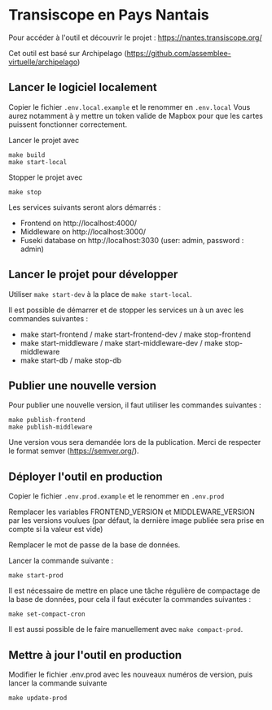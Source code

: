 # Transiscope en Pays Nantais

Pour accéder à l'outil et découvrir le projet : https://nantes.transiscope.org/

Cet outil est basé sur Archipelago (https://github.com/assemblee-virtuelle/archipelago)

## Lancer le logiciel localement

Copier le fichier `.env.local.example` et le renommer en `.env.local`
Vous aurez notamment à y mettre un token valide de Mapbox pour que les cartes puissent fonctionner correctement.

Lancer le projet avec

```
make build
make start-local
```

Stopper le projet avec
```
make stop
```

Les services suivants seront alors démarrés :
- Frontend on http://localhost:4000/
- Middleware on http://localhost:3000/
- Fuseki database on http://localhost:3030 (user: admin, password : admin)

## Lancer le projet pour développer

Utiliser `make start-dev` à la place de `make start-local`.

Il est possible de démarrer et de stopper les services un à un avec les commandes suivantes :
- make start-frontend / make start-frontend-dev / make stop-frontend
- make start-middleware / make start-middleware-dev / make stop-middleware
- make start-db / make stop-db

## Publier une nouvelle version

Pour publier une nouvelle version, il faut utiliser les commandes suivantes :

```
make publish-frontend
make publish-middleware
```

Une version vous sera demandée lors de la publication. Merci de respecter le format semver (https://semver.org/).

## Déployer l'outil en production

Copier le fichier `.env.prod.example` et le renommer en `.env.prod`

Remplacer les variables FRONTEND_VERSION et MIDDLEWARE_VERSION par les versions voulues (par défaut, la dernière image publiée sera prise en compte si la valeur est vide)

Remplacer le mot de passe de la base de données.

Lancer la commande suivante :
```
make start-prod
```

Il est nécessaire de mettre en place une tâche régulière de compactage de la base de données, pour cela il faut exécuter la commandes suivantes :

```
make set-compact-cron
```

Il est aussi possible de le faire manuellement avec `make compact-prod`.

## Mettre à jour l'outil en production

Modifier le fichier .env.prod avec les nouveaux numéros de version, puis lancer la commande suivante
```
make update-prod
```
